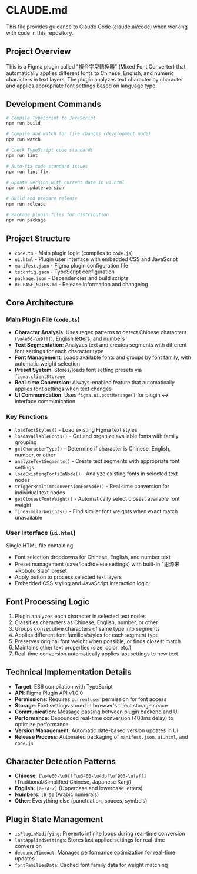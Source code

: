 # CLAUDE.md

This file provides guidance to Claude Code (claude.ai/code) when working with code in this repository.

## Project Overview

This is a Figma plugin called "複合字型轉換器" (Mixed Font Converter) that automatically applies different fonts to Chinese, English, and numeric characters in text layers. The plugin analyzes text character by character and applies appropriate font settings based on language type.

## Development Commands

```bash
# Compile TypeScript to JavaScript
npm run build

# Compile and watch for file changes (development mode)
npm run watch

# Check TypeScript code standards
npm run lint

# Auto-fix code standard issues
npm run lint:fix

# Update version with current date in ui.html
npm run update-version

# Build and prepare release
npm run release

# Package plugin files for distribution
npm run package
```

## Project Structure

- `code.ts` - Main plugin logic (compiles to `code.js`)
- `ui.html` - Plugin user interface with embedded CSS and JavaScript
- `manifest.json` - Figma plugin configuration file
- `tsconfig.json` - TypeScript configuration
- `package.json` - Dependencies and build scripts
- `RELEASE_NOTES.md` - Release information and changelog

## Core Architecture

### Main Plugin File (`code.ts`)
- **Character Analysis**: Uses regex patterns to detect Chinese characters (`\u4e00-\u9fff`), English letters, and numbers
- **Text Segmentation**: Analyzes text and creates segments with different font settings for each character type
- **Font Management**: Loads available fonts and groups by font family, with automatic weight selection
- **Preset System**: Stores/loads font setting presets via `figma.clientStorage`
- **Real-time Conversion**: Always-enabled feature that automatically applies font settings when text changes
- **UI Communication**: Uses `figma.ui.postMessage()` for plugin ↔ interface communication

### Key Functions
- `loadTextStyles()` - Load existing Figma text styles
- `loadAvailableFonts()` - Get and organize available fonts with family grouping
- `getCharacterType()` - Determine if character is Chinese, English, number, or other
- `analyzeTextSegments()` - Create text segments with appropriate font settings
- `loadExistingFontsInNode()` - Analyze existing fonts in selected text nodes
- `triggerRealtimeConversionForNode()` - Real-time conversion for individual text nodes
- `getClosestFontWeight()` - Automatically select closest available font weight
- `findSimilarWeights()` - Find similar font weights when exact match unavailable

### User Interface (`ui.html`)
Single HTML file containing:
- Font selection dropdowns for Chinese, English, and number text
- Preset management (save/load/delete settings) with built-in "思源宋+Roboto Slab" preset
- Apply button to process selected text layers
- Embedded CSS styling and JavaScript interaction logic

## Font Processing Logic

1. Plugin analyzes each character in selected text nodes
2. Classifies characters as Chinese, English, number, or other
3. Groups consecutive characters of same type into segments
4. Applies different font families/styles for each segment type
5. Preserves original font weight when possible, or finds closest match
6. Maintains other text properties (size, color, etc.)
7. Real-time conversion automatically applies last settings to new text

## Technical Implementation Details

- **Target**: ES6 compilation with TypeScript
- **API**: Figma Plugin API v1.0.0
- **Permissions**: Requires `currentuser` permission for font access
- **Storage**: Font settings stored in browser's client storage space
- **Communication**: Message passing between plugin backend and UI
- **Performance**: Debounced real-time conversion (400ms delay) to optimize performance
- **Version Management**: Automatic date-based version updates in UI
- **Release Process**: Automated packaging of `manifest.json`, `ui.html`, and `code.js`

## Character Detection Patterns

- **Chinese**: `[\u4e00-\u9fff\u3400-\u4dbf\uf900-\ufaff]` (Traditional/Simplified Chinese, Japanese Kanji)
- **English**: `[a-zA-Z]` (Uppercase and lowercase letters)
- **Numbers**: `[0-9]` (Arabic numerals)
- **Other**: Everything else (punctuation, spaces, symbols)

## Plugin State Management

- `isPluginModifying`: Prevents infinite loops during real-time conversion
- `lastAppliedSettings`: Stores last applied settings for real-time conversion
- `debounceTimeout`: Manages performance optimization for real-time updates
- `fontFamiliesData`: Cached font family data for weight matching